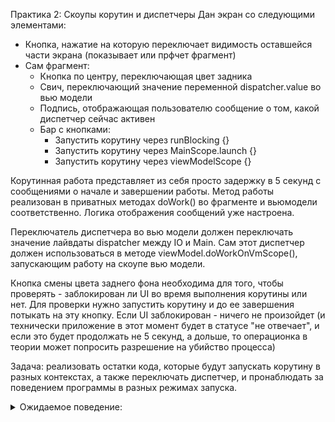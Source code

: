Практика 2:  Скоупы корутин и диспетчеры
Дан экран со следующими элементами:
- Кнопка, нажатие на которую переключает видимость оставшейся части экрана (показывает или прфчет фрагмент)
- Сам фрагмент:
    - Кнопка по центру, переключающая цвет задника
    - Свич, переключающий значение переменной dispatcher.value во вью модели
    - Подпись, отображающая пользователю сообщение о том, какой диспетчер сейчас активен
    - Бар с кнопками:
        - Запустить корутину через runBlocking {}
        - Запустить корутину через MainScope.launch {}
        - Запустить корутину через viewModelScope {}

Корутинная работа представляет из себя просто задержку в 5 секунд с сообщениями о начале и завершении работы. Метод работы реализован в приватных методах doWork() во фрагменте и вьюмодели соответственно. Логика отображения сообщений уже настроена.

Переключатель диспетчера во вью модели должен переключать значение лайвдаты dispatcher между IO и Main. Сам этот диспетчер должен использоваться в методе viewModel.doWorkOnVmScope(), запускающим работу на скоупе вью модели.

Кнопка смены цвета заднего фона необходима для того, чтобы проверять - заблокирован ли UI во время выполнения корутины или нет. Для проверки нужно запустить корутину и до ее завершения потыкать на эту кнопку. Если UI заблокирован - ничего не произойдет (и технически приложение в этот момент будет в статусе "не отвечает", и если это будет продолжать не 5 секунд, а дольше, то операционка в теории может попросить разрешение на убийство процесса)



Задача: реализовать остатки кода, которые будут запускать корутину в разных контекстах, а также переключать диспетчер, и пронаблюдать за поведением программы в разных режимах запуска.

<details>
<summary>Ожидаемое поведение:</summary>
1. runBlocking - блокирует UI (задание* - добиться возникновения ошибки application not responding (ANR) путем увеличения задержки)
2. MainScope - не блокирует UI; не прерывает корутину, если фрагмент, запустивший ее, был убит
3. viewModelScope|Dispatchers.Main - не блокирует UI, прерывает корутину, когда чьюмодель вместе с фрагментом убиываются
4. viewModelScope|Dispatchers.IO - не блокирует UI, вызывает исключение из-за попытки присвоить значение лайв дате из IO треда (задание** - пофиксить краш, сохранив выполнение на IO)
</details>